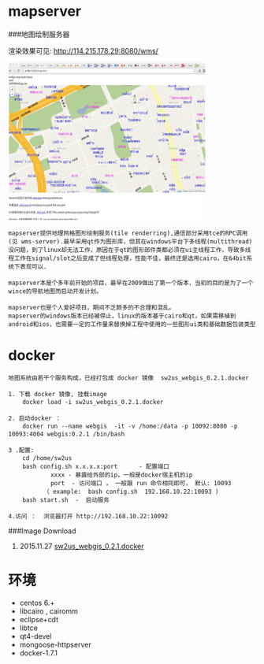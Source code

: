 mapserver
=========

###地图绘制服务器

渲染效果可见:  http://114.215.178.29:8080/wms/
<div>
<img src="./doc/image01.jpg" width="400px" height="320px"/>
</div>
<p></p>

	mapserver提供地理网格图形绘制服务(tile renderring),通信部分采用tce的RPC调用(见 wms-server).最早采用qt作为图形库，但其在windows平台下多线程(multithread)没问题，到了linux却无法工作，原因在于qt的图形部件类都必须在ui主线程工作，导致多线程工作在signal/slot之后变成了但线程处理，性能不佳，最终还是选用cairo，在64bit系统下表现可以.
	
	mapserver本是个多年前开始的项目，最早在2009做出了第一个版本，当初的目的是为了一个wince的导航地图而启动开发计划。

	mapserver也是个人爱好项目，期间不乏颇多的不合理和混乱。
	mapserver的windows版本已经被停止，linux的版本基于cairo和qt，如果需移植到android和ios，也需要一定的工作量来替换掉工程中使用的一些图形ui类和基础数据包装类型

docker 
=====

	地图系统由若干个服务构成，已经打包成 docker 镜像  sw2us_webgis_0.2.1.docker 
	
	1. 下载 docker 镜像, 挂载image  
		docker load -i sw2us_webgis_0.2.1.docker
		
	2. 启动docker ： 
		docker run --name webgis  -it -v /home:/data -p 10092:8080 -p 10093:4004 webgis:0.2.1 /bin/bash
		
	3 .配置: 
		cd /home/sw2us
		bash config.sh x.x.x.x:port      - 配置端口
				xxxx - 暴露给外部的ip，一般是docker宿主机的ip 
				port  - 访问端口 ， 一般跟 run 命令相同即可， 默认: 10093 
              （ example:  bash config.sh  192.168.10.22:10093 ) 
		bash start.sh  -  启动服务

	4.访问 ：  浏览器打开 http://192.168.10.22:10092  
	

###Image Download
1. 2015.11.27 <a href="/">sw2us_webgis_0.2.1.docker</a>      

环境
====
* centos 6.+
* libcairo , cairomm
* eclipse+cdt
* libtce
* qt4-devel
* mongoose-httpserver
* docker-1.7.1
